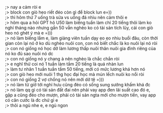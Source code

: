 ;> nay a cảm ròi e<br>
;> block con giò heo riết đéo còn gì để block lun e=))<br>
;> thì hôm thứ 7 uống trà sửa vs uống đá nhìu nên cảm thôi e<br>
;> hôm qua a hỏi GPT hô U50 làm biếng tuần làm chỉ 20 tiếng thôi làm ko nghỉ tháng nào nhưng gần 50 vẫn nghèo ko có tài sản tích lũy, cái con giò heo nó ghét ý mà e =)))<br>
;> nó làm biếng lắm e, làm giảng viên tuần dạy ẹo ẹo nhiu buổi đâu, còn thời gian còn lại nó ở ko dù nghèo nuôi con, con nó biết chắc là ko nuôi lại nó ròi<br>
;> con nó giống nó học dở làm lương thấp nuôi thân nuôi gia đình riêng của nó ko đủ sao nuôi nó dc<br>
;> con nó giống nó y chang à nên nghèo là chắc chắn ròi<br>
;> e nghĩ thử coi nó 1 tuần làm tầm 20 tiếng là quá nhàn lun<br>
;> làm tư nhân 1 tuần tuần tầm 50 tiếng, mới có mức lương khá hơn nó<br>
;> con giò heo mới nuôi 1 thg học đại học mà mún lếch nuôi ko nổi ròi<br>
;> con nó giống 2 vợ chồng nó nên mới dở tệ =)))<br>
;> nó làm từ giờ tới nghỉ hưu cũng đéo có sống sung sướng khấm khá đc<br>
;> nó làm qq gì có tài sản đất đai nên phải vay app đen lãi suất cao đó e, gặp a cũng đéo cho mượn, phải có tài sản ngta mới cho mượn tiền, vay app có căn cước là đc chứ gì e<br>
;> thôi a ngủ nhe e, e ngủ ngon
